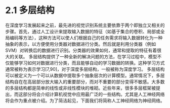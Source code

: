 # 2.1 多层结构
在深度学习发展起来之前，最先进的视觉识别系统主要依靠于两个即独立又相关的步骤。首先，通过人工设计来提取输入数据的特征（如基于集合的卷积、局部或全局编码等方法），这种方法可以使人们根据自己的任务需求将输入数据转化为一种抽象的表示，以方便使用分类器对数据进行分类。然后就是利用分类器（例如SVM）对转换后的数据进行识别。分类器的效果如何，通常和提取的特征有着很大的关联。
多层结构提供了一种全新的解决问题的方法，在学习过程中，模型不仅能够学习如何对数据进行分类，而且能够自动的学习数据的转换。这种学习方式通常被称为表示学习[7,90]，对于深度多层结构，一般被称为深度学习。
多层结构可以被定义为一个可以从数据中提取多个抽象层次的计算模型。通常情况下，多层结构自在在高层部分放大输入的重要部分，而对不重要的部分变得不敏感。大多数的多层结构都是简单的线性或非线性模块的堆砌。近些年来，很多多层框架被提出，而这部分将会介绍计算机视觉中应用最广泛的一些结构。尤其是人工神经网络将会作为重点被介绍。为了简洁起见，下面我们将简称人工神经网络为神经网络。

